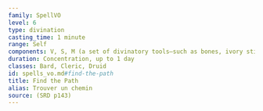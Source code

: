 ```yaml
---
family: SpellVO
level: 6
type: divination
casting_time: 1 minute
range: Self
components: V, S, M (a set of divinatory tools—such as bones, ivory sticks, cards, teeth, or carved runes-worth 100 gp and an object from the location you wish to find)
duration: Concentration, up to 1 day
classes: Bard, Cleric, Druid
id: spells_vo.md#find-the-path
title: Find the Path
alias: Trouver un chemin
source: (SRD p143)
---
```


